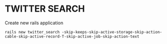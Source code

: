 # TWITTER SEARCH

Create new rails application

    rails new twitter_search -skip-keeps-skip-active-storage-skip-action-cable-skip-active-record-T-skip-active-job-skip-action-text

